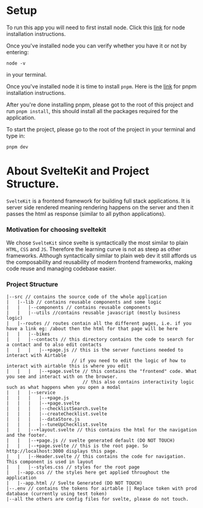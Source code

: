 # Setup

To run this app you will need to first install node. Click this [link](https://nodejs.org/en/download) for node installation instructions.

Once you've installed node you can verify whether you have it or not by entering:
```
node -v
```
in your terminal.

Once you've installed node it is time to install `pnpm`. Here is the [link](https://pnpm.io/installation) for pnpm installation instructions.

After you're done installing pnpm, please got to the root of this project and run `pnpm install`, this should install all the packages required for the application.

To start the project, please go to the root of the project in your terminal and type in:
```
pnpm dev
```
# About SvelteKit and Project Structure.

`SvelteKit` is a frontend framework for building full stack applications. It is server side rendered meaning rendering happens on the server and then it passes the html as response (similar to all python applications). 

### Motivation for choosing sveltekit

We chose `SvelteKit` since svelte is syntactically the most similar to plain `HTML`, `CSS` and `JS`. Therefore the learning curve is not as steep as other frameworks. Although syntactically similar to plain web dev it still affords us the composability and reusability of modern frontend frameworks, making code reuse and managing codebase easier.

### Project Structure

```
|--src // contains the source code of the whole application
|   |--lib // contains reusable components and some logic
|   |   |--components // contains reusable components
|   |   |--utils //contains reusable javascript (mostly business logic)
|   |--routes // routes contain all the different pages, i.e. if you have a link eg: /about then the html for that page will be here
|   |   |--bikes
|   |   |--contacts // this directory contains the code to search for a contact and to also edit contacts
|   |   |   |--+page.js // this is the server functions needed to interact with Airtable
                        // if you need to edit the logic of how to interact with airtable this is where you edit
|   |   |   |--+page.svelte // this contains the "frontend" code. What you see and interact with on the browser.
                            // this also contains interactivity logic such as what happens when you open a modal
|   |   |--service
|   |   |   |--+page.js
|   |   |   |--+page.svelte
|   |   |   |--checklistSearch.svelte
|   |   |   |--createChecklist.svelte
|   |   |   |--dataStore.js
|   |   |   |--tuneUpChecklist.svelte
|   |   |--+layout.svelte // this contains the html for the navigation and the footer.
|   |   |--+page.js // svelte generated default (DO NOT TOUCH)
|   |   |--+page.svelte // this is the root page. So http://localhost:3000 displays this page.
|   |   |--Header.svelte // this contains the code for navigation. This component is used in layout
|   |   |--styles.css // styles for the root page
|   |--app.css // the styles here get applied throughout the application
|   |--app.html // Svelte Generated (DO NOT TOUCH)
|--.env // contains the tokens for airtable || Replace token with prod database (currently using test token)
|--all the others are config files for svelte, please do not touch.   

```